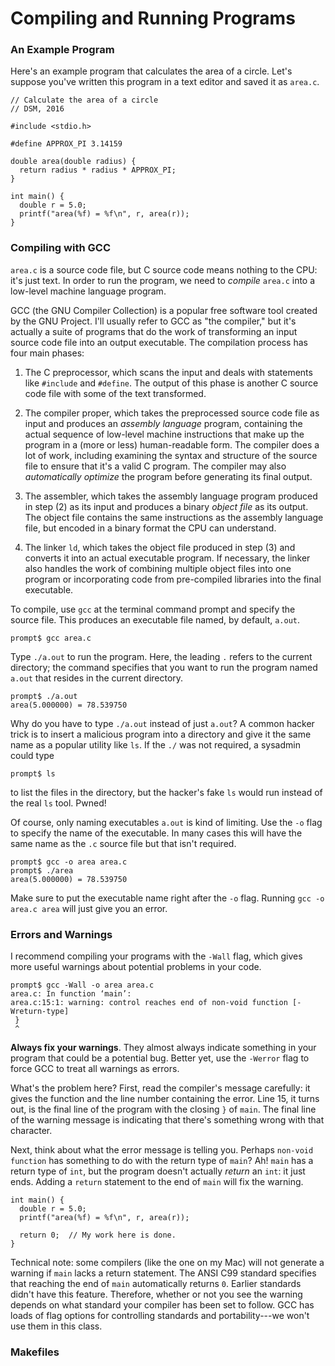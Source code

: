 # Compiling and Running Programs

### An Example Program

Here's an example program that calculates the area of a circle. Let's suppose you've written this program in a text
editor and saved it as `area.c`.

```
// Calculate the area of a circle
// DSM, 2016

#include <stdio.h>

#define APPROX_PI 3.14159

double area(double radius) {
  return radius * radius * APPROX_PI;
}

int main() {
  double r = 5.0;
  printf("area(%f) = %f\n", r, area(r));
}
```

### Compiling with GCC

`area.c` is a source code file, but C source code means nothing to the CPU: it's just text. In order to run the program, we need to 
*compile* `area.c` into a low-level machine language program.

GCC (the GNU Compiler Collection) is a popular free software tool created by the GNU Project. I'll usually refer to GCC as "the 
compiler," but it's actually a suite of programs that do the work of transforming an input source code file into an output executable.
The compilation process has four main phases:

  1. The C preprocessor, which scans the input and deals with statements like `#include` and `#define`. The output of this phase is
     another C source code file with some of the text transformed.

  2. The compiler proper, which takes the preprocessed source code file as input and produces an *assembly language* program,
     containing the actual sequence of low-level machine instructions that make up the program in a (more or less) human-readable form. The compiler does a lot of work, including examining the syntax and structure of the source file to ensure that it's a valid C
     program. The compiler may also *automatically optimize* the program before generating its final output.

  3. The assembler, which takes the assembly language program produced in step (2) as its input and produces a binary *object file* as
     its output. The object file contains the same instructions as the assembly language file, but encoded in a binary format the CPU
     can understand.

  4. The linker `ld`, which takes the object file produced in step (3) and converts it into an actual executable program. If necessary,
     the linker also handles the work of combining multiple object files into one program or incorporating code from pre-compiled
     libraries into the final executable.
  
To compile, use `gcc` at the terminal command prompt and specify the source file. This produces an executable file named, by default, `a.out`. 

```
prompt$ gcc area.c
```

Type `./a.out` to run the program. Here, the leading `.` refers to the current directory; the command specifies that you want to run the program named `a.out` that resides in the current directory.

```
prompt$ ./a.out
area(5.000000) = 78.539750
```

Why do you have to type `./a.out` instead of just `a.out`? A common hacker trick is to insert a malicious program into a directory and 
give it the same name as a popular utility like `ls`. If the `./` was not required, a sysadmin could type 

```
prompt$ ls
```

to list the files in the directory, but the hacker's fake `ls` would run instead of the real `ls` tool. Pwned!

Of course, only naming executables `a.out` is kind of limiting. Use the `-o` flag to specify the name of the executable. In many cases 
this will have the same name as the `.c` source file but that isn't required.

```
prompt$ gcc -o area area.c
prompt$ ./area
area(5.000000) = 78.539750
```

Make sure to put the executable name right after the `-o` flag. Running `gcc -o area.c area` will just give you an error.

### Errors and Warnings

I recommend compiling your programs with the `-Wall` flag, which gives more useful warnings about potential problems in your code.

```
prompt$ gcc -Wall -o area area.c
area.c: In function ‘main’:
area.c:15:1: warning: control reaches end of non-void function [-Wreturn-type]
 }
 ^
```

**Always fix your warnings**. They almost always indicate something in your program that could be a potential bug. Better yet, use the
`-Werror` flag to force GCC to treat all warnings as errors.

What's the problem here? First, read the compiler's message carefully: it gives the function and the line number containing the error.
Line 15, it turns out, is the final line of the program with the closing `}` of `main`. The final line of the warning message is
indicating that there's something wrong with that character.

Next, think about what the error message is telling you. Perhaps `non-void function` has something to do with the return type of 
`main`? Ah! `main` has a return type of `int`, but the program doesn't actually *return* an `int`: it just ends. Adding a `return` 
statement to the end of `main` will fix the warning.

```
int main() {
  double r = 5.0;
  printf("area(%f) = %f\n", r, area(r));
  
  return 0;  // My work here is done.
}
```

Technical note: some compilers (like the one on my Mac) will not generate a warning if `main` lacks a return statement. The 
ANSI C99 standard specifies that reaching the end of `main` automatically returns `0`. Earlier standards didn't have this feature. 
Therefore, whether or not you see the warning depends on what standard your compiler has been set to follow. GCC has loads of flag 
options for controlling standards and portability---we won't use them in this class.


### Makefiles


